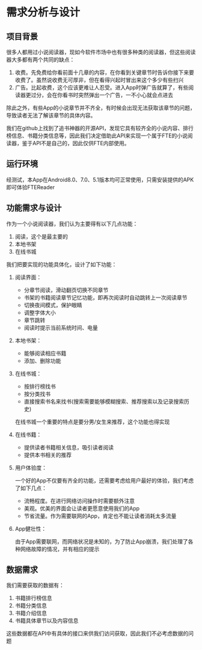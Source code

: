 # 需求分析与设计

## 项目背景

很多人都用过小说阅读器，现如今软件市场中也有很多种类的阅读器，但这些阅读器大多都有两个共同的缺点：

1. 收费。先免费给你看前面十几章的内容，在你看到关键章节时告诉你接下来要收费了。虽然说收费无可厚非，但在看得兴起时冒出来这个多少有些扫兴
2. 广告。比起收费，这个应该更难让人忍受。进入App时弹广告就算了，有些阅读器更过分，会在你看书时突然弹出一个广告，一不小心就会点进去

除此之外，有些App的小说章节并不齐全，有时候会出现无法获取该章节的问题，导致读者无法了解该章节的具体内容。

我们在github上找到了追书神器的开源API，发现它具有较齐全的小说内容、排行榜信息、书籍分类信息等，因此我们决定借助此API来实现一个属于FTE的小说阅读器，鉴于API不是自己的，因此仅供FTE内部使用。

## 运行环境

经测试，本App在Android8.0、7.0、5.1版本均可正常使用，只需安装提供的APK即可体验FTEReader

## 功能需求与设计

作为一个小说阅读器，我们认为主要得有以下几点功能：

1. 阅读，这个是最主要的
2. 本地书架
3. 在线书城

我们把要实现的功能具体化，设计了如下功能：

1. 阅读界面：
   - 分章节阅读，滑动翻页切换不同章节
   - 书架的书籍阅读章节记忆功能，即再次阅读时自动跳转上一次阅读章节
   - 切换夜间模式，保护眼睛
   - 调整字体大小
   - 章节跳转
   - 阅读时提示当前系统时间、电量

2. 本地书架：

   - 能够阅读相应书籍
   - 添加、删除功能

3. 在线书城：

   - 按排行榜找书
   - 按分类找书
   - 直接搜索书名来找书(搜索需要能够模糊搜索、推荐搜索以及记录搜索历史)

   在线书城一个重要的特点是要分男/女生来推荐，这个功能也得实现

4. 在线书籍：

   - 提供读者书籍相关信息，吸引读者阅读
   - 提供本书相关的推荐

5. 用户体验度：

   一个好的App不仅要有齐全的功能，还需要考虑给用户最好的体验，我们考虑了如下几点：

   - 流畅程度。在进行网络访问操作时需要额外注意
   - 美观。优美的界面会让读者更愿意使用我们的App
   - 节省流量。作为需要联网的App，肯定也不能让读者消耗太多流量

6. App健壮性：

   由于App需要联网，而网络状况是未知的，为了防止App崩溃，我们处理了各种网络故障的情况，并有相应的提示

## 数据需求

我们需要获取的数据有：

1. 书籍排行榜信息
2. 书籍分类信息
3. 书籍介绍信息
4. 书籍具体章节以及内容信息

这些数据都在API中有具体的接口来供我们访问获取，因此我们不必考虑数据的问题
